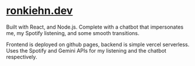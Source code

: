 # [ronkiehn.dev](https://ronkiehn.dev)

Built with React, and Node.js. Complete with a chatbot that impersonates me, my Spotify listening, and some smooth transitions. 

Frontend is deployed on github pages, backend is simple vercel serverless. Uses the Spotify and Gemini APIs for my listening and the chatbot respectively. 
